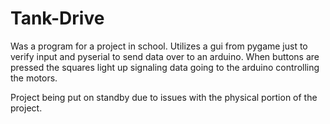 # Tank-Drive
Was a program for a project in school. Utilizes a gui from pygame just to verify input and pyserial to send data over to an arduino. When buttons are pressed the squares light up signaling data going to the arduino controlling the motors.

Project being put on standby due to issues with the physical portion of the project. 
